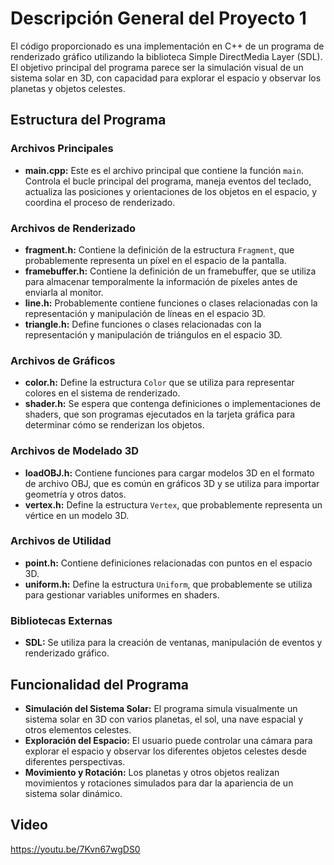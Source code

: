 # Descripción General del Proyecto 1

El código proporcionado es una implementación en C++ de un programa de renderizado gráfico utilizando la biblioteca Simple DirectMedia Layer (SDL). El objetivo principal del programa parece ser la simulación visual de un sistema solar en 3D, con capacidad para explorar el espacio y observar los planetas y objetos celestes.

## Estructura del Programa

### Archivos Principales
- **main.cpp:** Este es el archivo principal que contiene la función `main`. Controla el bucle principal del programa, maneja eventos del teclado, actualiza las posiciones y orientaciones de los objetos en el espacio, y coordina el proceso de renderizado.

### Archivos de Renderizado
- **fragment.h:** Contiene la definición de la estructura `Fragment`, que probablemente representa un píxel en el espacio de la pantalla.
- **framebuffer.h:** Contiene la definición de un framebuffer, que se utiliza para almacenar temporalmente la información de píxeles antes de enviarla al monitor.
- **line.h:** Probablemente contiene funciones o clases relacionadas con la representación y manipulación de líneas en el espacio 3D.
- **triangle.h:** Define funciones o clases relacionadas con la representación y manipulación de triángulos en el espacio 3D.

### Archivos de Gráficos
- **color.h:** Define la estructura `Color` que se utiliza para representar colores en el sistema de renderizado.
- **shader.h:** Se espera que contenga definiciones o implementaciones de shaders, que son programas ejecutados en la tarjeta gráfica para determinar cómo se renderizan los objetos.

### Archivos de Modelado 3D
- **loadOBJ.h:** Contiene funciones para cargar modelos 3D en el formato de archivo OBJ, que es común en gráficos 3D y se utiliza para importar geometría y otros datos.
- **vertex.h:** Define la estructura `Vertex`, que probablemente representa un vértice en un modelo 3D.

### Archivos de Utilidad
- **point.h:** Contiene definiciones relacionadas con puntos en el espacio 3D.
- **uniform.h:** Define la estructura `Uniform`, que probablemente se utiliza para gestionar variables uniformes en shaders.

### Bibliotecas Externas
- **SDL:** Se utiliza para la creación de ventanas, manipulación de eventos y renderizado gráfico.

## Funcionalidad del Programa

- **Simulación del Sistema Solar:** El programa simula visualmente un sistema solar en 3D con varios planetas, el sol, una nave espacial y otros elementos celestes.
- **Exploración del Espacio:** El usuario puede controlar una cámara para explorar el espacio y observar los diferentes objetos celestes desde diferentes perspectivas.
- **Movimiento y Rotación:** Los planetas y otros objetos realizan movimientos y rotaciones simulados para dar la apariencia de un sistema solar dinámico.

## Video
https://youtu.be/7Kvn67wgDS0
